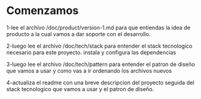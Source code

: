 # Comenzamos
1-lee el archivo /doc/product/version-1.md para que entiendas la idea de producto a la cual vamos a dar soporte con el desarrollo.

2-luego lee el archivo /doc/tech/stack para entender el stack tecnologico necesario para este proyecto. instala y configura las dependencias

3-luego lee el archivo /doc/tech/pattern para entender el patron de diseño que vamos a usar y como vas a ir ordenando los archivos nuevos

4-actualiza el readme con una breve descripcion del proyecto seguida del stack tecnologico que vamos a usar y el patron de diseño.